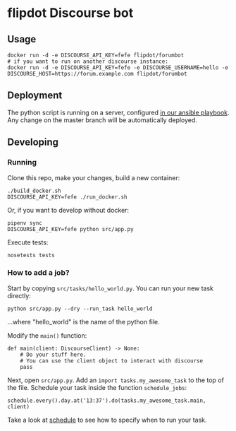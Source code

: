 # flipdot Discourse bot

## Usage

    docker run -d -e DISCOURSE_API_KEY=fefe flipdot/forumbot
    # if you want to run on another discourse instance:
    docker run -d -e DISCOURSE_API_KEY=fefe -e DISCOURSE_USERNAME=hello -e DISCOURSE_HOST=https://forum.example.com flipdot/forumbot

## Deployment

The python script is running on a server, configured
[in our ansible playbook](https://gitlab.com/flipdot/devops/tree/master/roles/flipbot).
Any change on the master branch will be automatically deployed.

## Developing

### Running

Clone this repo, make your changes, build a new container:

    ./build_docker.sh
    DISCOURSE_API_KEY=fefe ./run_docker.sh

Or, if you want to develop without docker:

    pipenv sync
    DISCOURSE_API_KEY=fefe python src/app.py

Execute tests:

    nosetests tests

### How to add a job?

Start by copying `src/tasks/hello_world.py`. You can run your new task directly:

    python src/app.py --dry --run_task hello_world
    
...where "hello_world" is the name of the python file.

Modify the `main()` function:

    def main(client: DiscourseClient) -> None:
        # Do your stuff here.
        # You can use the client object to interact with discourse
        pass

Next, open `src/app.py`. Add an `import tasks.my_awesome_task` to the top of the file.
Schedule your task inside the function `schedule_jobs`:

    schedule.every().day.at('13:37').do(tasks.my_awesome_task.main, client)

Take a look at [schedule](https://schedule.readthedocs.io/en/stable/) to see how to specify when to run your task.
